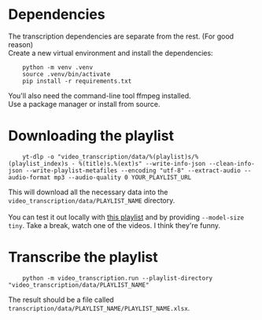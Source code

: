 # Dependencies
The transcription dependencies are separate from the rest. (For good reason) <br>
Create a new virtual environment and install the dependencies:

```
    python -m venv .venv
    source .venv/bin/activate
    pip install -r requirements.txt
```

You'll also need the command-line tool ffmpeg installed. <br>
Use a package manager or install from source.

# Downloading the playlist
```
    yt-dlp -o "video_transcription/data/%(playlist)s/%(playlist_index)s - %(title)s.%(ext)s" --write-info-json --clean-info-json --write-playlist-metafiles --encoding "utf-8" --extract-audio --audio-format mp3 --audio-quality 0 YOUR_PLAYLIST_URL
```

This will download all the necessary data into the `video_transcription/data/PLAYLIST_NAME` directory. <br>
<br>
You can test it out locally with [this playlist](https://www.youtube.com/playlist?list=PL45xb3ujEhqUexNt53jb9WT2mS-uUaUrn) and by providing `--model-size tiny`.
Take a break, watch one of the videos. I think they're funny.

# Transcribe the playlist
```
    python -m video_transcription.run --playlist-directory "video_transcription/data/PLAYLIST_NAME"
```

The result should be a file called `transcription/data/PLAYLIST_NAME/PLAYLIST_NAME.xlsx`.
